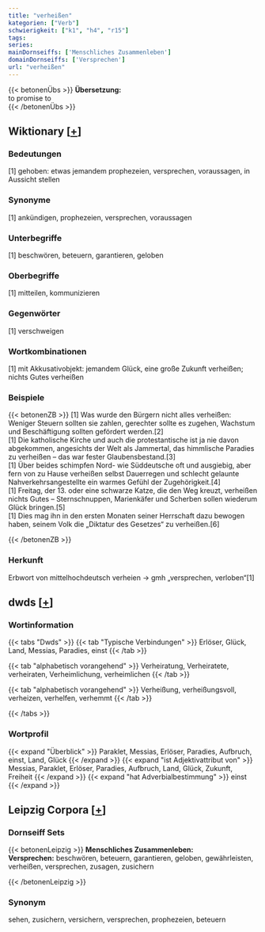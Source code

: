 ```yaml
---
title: "verheißen"
kategorien: ["Verb"]
schwierigkeit: ["k1", "h4", "r15"]
tags:
series:
mainDornseiffs: ['Menschliches Zusammenleben']
domainDornseiffs: ['Versprechen']
url: "verheißen"
---
```


{{< betonenÜbs >}}
**Übersetzung:**  
to promise to  
{{< /betonenÜbs >}}

## Wiktionary [[+](https://de.wiktionary.org/wiki/verheißen)]

### Bedeutungen
[1] gehoben: etwas jemandem prophezeien, versprechen, voraussagen, in Aussicht stellen  

### Synonyme
[1] ankündigen, prophezeien, versprechen, voraussagen  

### Unterbegriffe
[1] beschwören, beteuern, garantieren, geloben  

### Oberbegriffe
[1] mitteilen, kommunizieren  

### Gegenwörter
[1] verschweigen  

### Wortkombinationen
[1] mit Akkusativobjekt: jemandem Glück, eine große Zukunft verheißen; nichts Gutes verheißen  

### Beispiele
{{< betonenZB >}}
[1] Was wurde den Bürgern nicht alles verheißen: Weniger Steuern sollten sie zahlen, gerechter sollte es zugehen, Wachstum und Beschäftigung sollten gefördert werden.[2]  
[1] Die katholische Kirche und auch die protestantische ist ja nie davon abgekommen, angesichts der Welt als Jammertal, das himmlische Paradies zu verheißen – das war fester Glaubensbestand.[3]  
[1] Über beides schimpfen Nord- wie Süddeutsche oft und ausgiebig, aber fern von zu Hause verheißen selbst Dauerregen und schlecht gelaunte Nahverkehrsangestellte ein warmes Gefühl der Zugehörigkeit.[4]  
[1] Freitag, der 13. oder eine schwarze Katze, die den Weg kreuzt, verheißen nichts Gutes – Sternschnuppen, Marienkäfer und Scherben sollen wiederum Glück bringen.[5]  
[1] Dies mag ihn in den ersten Monaten seiner Herrschaft dazu bewogen haben, seinem Volk die „Diktatur des Gesetzes“ zu verheißen.[6]  

{{< /betonenZB >}}
### Herkunft
Erbwort von mittelhochdeutsch verheien → gmh „versprechen, verloben“[1]  



## dwds [[+](https://www.dwds.de/wb/verheißen)]

### Wortinformation
{{< tabs "Dwds" >}}
{{< tab "Typische Verbindungen" >}}
Erlöser, Glück, Land, Messias, Paradies, einst
{{< /tab >}}

{{< tab "alphabetisch vorangehend" >}}
Verheiratung, Verheiratete, verheiraten, Verheimlichung, verheimlichen
{{< /tab >}}

{{< tab "alphabetisch vorangehend" >}}
Verheißung, verheißungsvoll, verheizen, verhelfen, verhemmt
{{< /tab >}}

{{< /tabs >}}

### Wortprofil
{{< expand "Überblick" >}} Paraklet, Messias, Erlöser, Paradies, Aufbruch, einst, Land, Glück {{< /expand >}}
{{< expand "ist Adjektivattribut von" >}} Messias, Paraklet, Erlöser, Paradies, Aufbruch, Land, Glück, Zukunft, Freiheit {{< /expand >}}
{{< expand "hat Adverbialbestimmung" >}} einst {{< /expand >}}

## Leipzig Corpora [[+](https://corpora.uni-leipzig.de/en/res?word=verheißen&corpusId=deu_newscrawl-public_2018)]

### Dornseiff Sets
{{< betonenLeipzig >}}
**Menschliches Zusammenleben:**  
**Versprechen:** beschwören, beteuern, garantieren, geloben, gewährleisten, verheißen, versprechen, zusagen, zusichern  

{{< /betonenLeipzig >}}

### Synonym
sehen, zusichern, versichern, versprechen, prophezeien, beteuern

